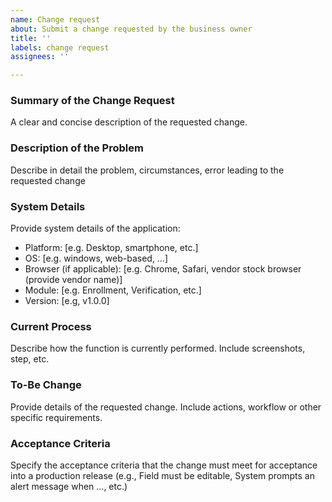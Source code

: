 ```yaml
---
name: Change request
about: Submit a change requested by the business owner
title: ''
labels: change request
assignees: ''

---
```


### Summary of the Change Request
A clear and concise description of the requested change.

### Description of the Problem
Describe in detail the problem, circumstances, error leading to the requested change

### System Details
Provide system details of the application:
-	Platform: [e.g. Desktop, smartphone, etc.]
-	OS: [e.g. windows, web-based, …]
-	Browser (if applicable): [e.g. Chrome, Safari, vendor stock browser (provide vendor name)]
-	Module: [e.g. Enrollment, Verification, etc.]
-	Version: [e.g, v1.0.0]

### Current Process
Describe how the function is currently performed. Include screenshots, step, etc. 

### To-Be Change
Provide details of the requested change. Include actions, workflow or other specific requirements.

### Acceptance Criteria
Specify the acceptance criteria that the change must meet for acceptance into a production release (e.g., Field must be editable, System prompts an alert message when ..., etc.)
